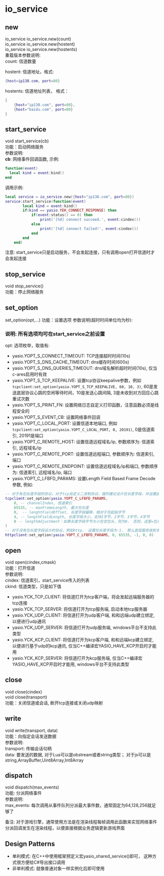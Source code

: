 # io_service
## new
io_service io_service.new(count)  
io_service io_service.new(hostent)  
io_service io_service.new(hostents)  
重载版本参数说明:  
count: 信道数量  
  
hostent: 信道地址，格式:  
```lua
{host=ip138.com, port=80}
```
  
hostents: 信道地址列表， 格式：  
```lua
{
    {host="ip138.com", port=80},
    {host="baidu.com", port=80}
}
```

## start_service
void start_service(cb)  
功能：启动网络服务  
参数说明:  
**cb**: 网络事件回调函数, 示例:
```lua
function(event)
  local kind = event:kind()
end
```
调用示例:
```lua
local service = io_service.new({host="ip138.com", port=80})
service:start_service(function(event)
        local kind = event:kind()
        if(kind == yasio.YEK_CONNECT_RESPONSE) then
            if(event:status() == 0) then
                print('[%d] connect succeed.', event:cindex())
            else
                print('[%d] connect failed!', event:cindex())
            end
        end
    end)
```
注意: start_service只是启动服务，不会发起连接，只有调用open打开信道时才会发起连接

## stop_service
void stop_service()  
功能：停止网络服务

## set_option
set_option(opt,...)
功能：设置选项
参数说明(超时时间单位均为秒):  
### 说明: 所有选项均可在start_service之前设置
opt: 选项枚举，取值有:
  + yasio.YOPT_S_CONNECT_TIMEOUT: TCP连接超时时间(10s)
  + yasio.YOPT_S_DNS_CACHE_TIMEOUT: dns缓存时间(600s)
  + yasio.YOPT_S_DNS_QUERIES_TIMEOUT: dns域名解析超时时间(10s), 仅当c-ares启用时有效
  + yasio.YOPT_S_TCP_KEEPALIVE: 设置tcp协议keepalive参数，例如```tcpclient:set_option(yasio.YOPT_S_TCP_KEEPALIVE, 60, 10, 3)```, 60是发送底层协议心跳的空闲等待时间，10是发送心跳间隔, 3是未收到对方回应心跳重试次数
  + yasio.YOPT_S_PRINT_FN: 设置网络日志自定义打印函数，注意函数必须是线程安全的
  + yasio.YOPT_S_EVENT_CB: 设置网络事件回调
  + yasio.YOPT_C_LOCAL_PORT: 设置信道本地端口, 例如```tcpclient:set_option(yasio.YOPT_C_LOCAL_PORT, 0, 20191)```, 0是信道索引, 20191是端口
  + yasio.YOPT_C_REMOTE_HOST: 设置信道远程域名/ip, 参数顺序为: 信道索引, 远程域名/ip
  + yasio.YOPT_C_REMOTE_PORT: 设置信道远程端口, 参数顺序为: 信道索引, 端口
  + yasio.YOPT_C_REMOTE_ENDPOINT: 设置信道远程域名/ip和端口, 参数顺序为: 信道索引, 远程域名/ip, 端口
  + yasio.YOPT_C_LFBFD_PARAMS: 设置Length Field Based Frame Decode参数, 例如:
```lua
-- 对于有包长度字段的协议，对于tcp自定义二进制协议，强烈建议设计包长度字段，并设置此选项，业务无须关心粘包问题
tcpclient:set_option(yasio.YOPT_C_LFBFD_PARAMS, 
    0, -- channelIndex, 信道索引
    65535, -- maxFrameLength, 最大包长度
    0,  -- lenghtFieldOffset, 长度字段偏移，相对于包起始字节
    4, -- lengthFieldLength, 长度字段大小，支持1字节，2字节，3字节，4字节
    0 -- lengthAdjustment：如果长度字段字节大小包含包头，则为0， 否则，这里=包头大小
)
-- 对于没有包长度字段设计的协议，例如http， 设置包长度字段为-1， 那么底层服务收到多少字节就会传回给上层多少字节
httpclient:set_option(yasio.YOPT_C_LFBFD_PARAMS, 0, 65535, -1, 0, 0)
```

## open
void open(cindex,cmask)  
功能：打开信道  
参数说明:  
cindex: 信道索引，start_service传入的列表  
ckind: 信道类型，只是如下值  
  + yasio.YCK_TCP_CLIENT: 将信道打开为tcp客户端，将会发起远端服务器的tcp连接
  + yasio.YCK_TCP_SERVER: 将信道打开为tcp服务端, 启动本地tcp服务器
  + yasio.YCK_UDP_CLIENT: 将信道打开为udp客户端, 和和远端udp建立绑定, 以便进行udp通讯
  + yasio.YCK_UDP_SERVER: 将信道打开为udp服务端, windows平台不支持此类型
  + yasio.YCK_KCP_CLIENT: 将信道打开为kcp客户端, 和和远端kcp建立绑定, 以便进行基于udp的kcp通讯, 仅当C++编译宏YASIO_HAVE_KCP开启时才能用
  + yasio.YCK_KCP_SERVER: 将信道打开为kcp服务端, 仅当C++编译宏YASIO_HAVE_KCP开启时才能用, windows平台不支持此类型

## close
void close(cindex)  
void close(transport)  
功能：关闭信道或会话, 断开tcp连接或关闭udp映射
 
## write
void write(transport, data)  
功能：向指定会话发送数据  
参数说明:  
transport: 传输会话句柄  
data: 要发送的数据, 对于Lua可以是obstream或者string类型； 对于js可以是string,ArrayBuffer,Uint8Array,Int8Array

## dispatch
void dispatch(max_events)  
功能: 分派网络事件  
参数说明:  
max_events: 每次调用从事件队列分派最大事件数，通常固定为64,128,256就足够了  
  
备注: 对于游戏引擎，通常使用方法是在渲染线程每帧调用此函数来实现网络事件分派回调发生在渲染线程，以便直接根据业务逻辑更新游戏界面

## Design Patterns
+ 单利模式: 在C++中使用框架预定义宏yasio_shared_service()即可， 这种方式很方便给C#导出接口调用
+ 非单利模式: 就像普通对象一样实例化后即可使用
